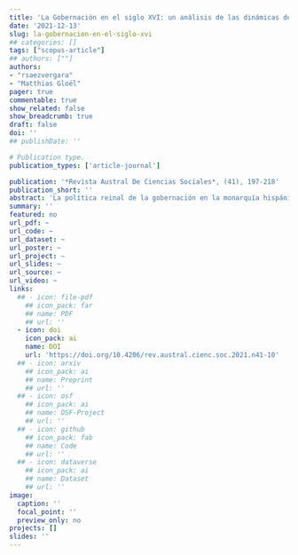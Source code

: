 ```yaml
---
title: 'La Gobernación en el siglo XVI: un análisis de las dinámicas de poder en Chile durante su etapa fundacional'
date: '2021-12-13'
slug: la-gobernacion-en-el-siglo-xvi
## categories: []
tags: ["scopus-article"]
## authors: [""]
authors:
- "rsaezvergara"
- "Matthias Gloël"
pager: true
commentable: true
show_related: false
show_breadcrumb: true
draft: false
doi: ''
## publishDate: ''

# Publication type.
publication_types: ['article-journal']

publication: '*Revista Austral De Ciencias Sociales*, (41), 197-218'
publication_short: ''
abstract: 'La política reinal de la gobernación en la monarquía hispánica durante el reinado de los Austrias en el siglo XVI permanece como un período escasamente abordado de forma sistemática, pues el conocimiento existente está limitado a generalizaciones derivadas del paradigma colonialista, que ha relegado a las gobernaciones-reinos al estatus de colonias periféricas sin brindarles mayor atención. Este estudio de la Gobernación en Chile, durante el siglo XVI (1541-1600), busca desentrañar sus dinámicas de poder caracterizadas por el particularismo del territorio. Nos centramos en la institución de la gobernación; las atribuciones del gobernador y el ejercicio del poder, así como identificamos a los principales actores presentes en el reino y los conflictos en torno a ellos que se suscitan a partir del acontecer. El estudio de Chile refleja cómo casos de estudio que guardan una alta complejidad pueden ampliar la comprensión del poder político durante la época, a través del estudio in situ de sus dinámicas de poder. Nuestros hallazgos identifican que, el contexto de coyuntura de conformación política del Estado situado en medio de la guerra fronteriza de Arauco fue determinante en moldear el juego de poder en el reino. Las pugnas de intereses de los actores y variaciones en el poder político de la gobernación son el resultado del contexto primigenio'
summary: ''
featured: no
url_pdf: ~
url_code: ~
url_dataset: ~
url_poster: ~
url_project: ~
url_slides: ~
url_source: ~
url_video: ~
links:
  ## - icon: file-pdf
    ## icon_pack: far
    ## name: PDF
    ## url: ''
  - icon: doi
    icon_pack: ai
    name: DOI
    url: 'https://doi.org/10.4206/rev.austral.cienc.soc.2021.n41-10'
  ## - icon: arxiv
    ## icon_pack: ai
    ## name: Preprint
    ## url: ''
  ## - icon: osf
    ## icon_pack: ai
    ## name: OSF-Project
    ## url: ''
  ## - icon: github
    ## icon_pack: fab
    ## name: Code
    ## url: ''
  ## - icon: dataverse
    ## icon_pack: ai
    ## name: Dataset
    ## url: ''
image:
  caption: ''
  focal_point: ''
  preview_only: no
projects: []
slides: ''
---
```

